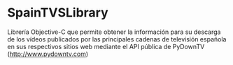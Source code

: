 SpainTVSLibrary
===============

Librería Objective-C que permite obtener la información para su descarga de los vídeos publicados por las principales cadenas de televisión española en sus respectivos sitios web mediante el API pública de PyDownTV (http://www.pydowntv.com)
